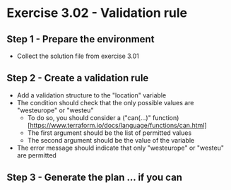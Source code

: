 # Exercise 3.02 - Validation rule

## Step 1 - Prepare the environment

- Collect the solution file from exercise 3.01

## Step 2 - Create a validation rule

- Add a validation structure to the "location" variable
- The condition should check that the only possible values are "westeurope" or "westeu"
  - To do so, you should consider a ("can(...)" function)[https://www.terraform.io/docs/language/functions/can.html]
  - The first argument should be the list of permitted values
  - The second argument should be the value of the variable
- The error message should indicate that only "westeurope" or "westeu" are permitted

## Step 3 - Generate the plan ... if you can
